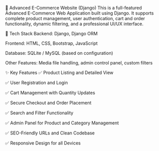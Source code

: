 🛒 Advanced E-Commerce Website (Django)
This is a full-featured Advanced E-Commerce Web Application built using Django. It supports complete product management, user authentication, cart and order functionality, dynamic filtering, and a professional UI/UX interface.

🔧 Tech Stack
Backend: Django, Django ORM

Frontend: HTML, CSS, Bootstrap, JavaScript

Database: SQLite / MySQL (based on configuration)

Other Features: Media file handling, admin control panel, custom filters

✨ Key Features
✅ Product Listing and Detailed View

✅ User Registration and Login

✅ Cart Management with Quantity Updates

✅ Secure Checkout and Order Placement

✅ Search and Filter Functionality

✅ Admin Panel for Product and Category Management

✅ SEO-Friendly URLs and Clean Codebase

✅ Responsive Design for all Devices

